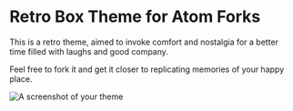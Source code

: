 # Retro Box Theme for Atom Forks

This is a retro theme, aimed to invoke comfort and nostalgia for a better time filled with laughs and good company.

Feel free to fork it and get it closer to replicating memories of your happy place.

![A screenshot of your theme](https://cloud.githubusercontent.com/assets/378023/8842525/4215f26c-3136-11e5-9d94-d2c078a05d24.png)
